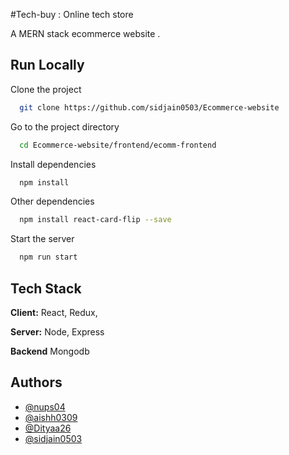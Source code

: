 #Tech-buy : Online tech store 

A MERN stack ecommerce website . 

## Run Locally

Clone the project

```bash
  git clone https://github.com/sidjain0503/Ecommerce-website
```

Go to the project directory

```bash
  cd Ecommerce-website/frontend/ecomm-frontend
```

Install dependencies

```bash
  npm install
```

Other dependencies
```bash
  npm install react-card-flip --save
```

Start the server

```bash
  npm run start
```


## Tech Stack

**Client:** React, Redux, 

**Server:** Node, Express

**Backend** Mongodb


## Authors

- [@nups04](https://github.com/nups04)
- [@aishh0309](https://www.github.com/aishh0309)
- [@Dityaa26](https://www.github.com/Dityaa26)
- [@sidjain0503](https://www.github.com/sidjain0503)



